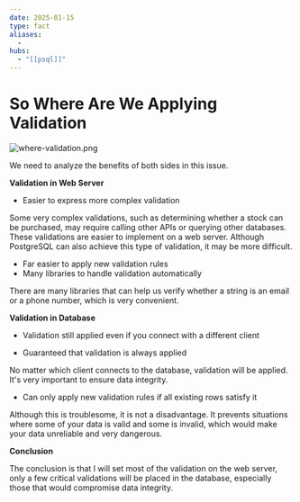 ```yaml
---
date: 2025-01-15
type: fact
aliases:
  -
hubs:
  - "[[psql]]"
---
```


# So Where Are We Applying Validation

![where-validation.png](../assets/imgs/where-validation.png)

We need to analyze the benefits of both sides in this issue.


**Validation in Web Server**

- Easier to express more complex validation

Some very complex validations, such as determining whether a stock can be purchased, may require calling other APIs or querying other databases. These validations are easier to implement on a web server. Although PostgreSQL can also achieve this type of validation, it may be more difficult.

- Far easier to apply new validation rules
- Many libraries to handle validation automatically

There are many libraries that can help us verify whether a string is an email or a phone number, which is very convenient.


**Validation in Database**

- Validation still applied even if you connect with a different client

- Guaranteed that validation is always applied

No matter which client connects to the database, validation will be applied. It's very important to ensure data integrity.

- Can only apply new validation rules if all existing rows satisfy it

Although this is troublesome, it is not a disadvantage. It prevents situations where some of your data is valid and some is invalid, which would make your data unreliable and very dangerous.


**Conclusion**

The conclusion is that I will set most of the validation on the web server, only a few critical validations will be placed in the database, especially those that would compromise data integrity.
